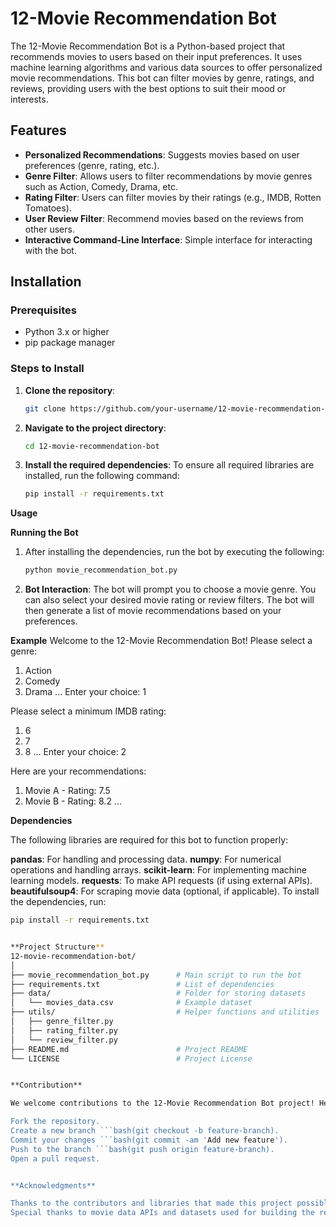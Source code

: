 # 12-Movie Recommendation Bot

The 12-Movie Recommendation Bot is a Python-based project that recommends movies to users based on their input preferences. It uses machine learning algorithms and various data sources to offer personalized movie recommendations. This bot can filter movies by genre, ratings, and reviews, providing users with the best options to suit their mood or interests.

## Features

- **Personalized Recommendations**: Suggests movies based on user preferences (genre, rating, etc.).
- **Genre Filter**: Allows users to filter recommendations by movie genres such as Action, Comedy, Drama, etc.
- **Rating Filter**: Users can filter movies by their ratings (e.g., IMDB, Rotten Tomatoes).
- **User Review Filter**: Recommend movies based on the reviews from other users.
- **Interactive Command-Line Interface**: Simple interface for interacting with the bot.

## Installation

### Prerequisites
- Python 3.x or higher
- pip package manager

### Steps to Install

1. **Clone the repository**:
   ```bash
   git clone https://github.com/your-username/12-movie-recommendation-bot.git
2. **Navigate to the project directory**:
   ```bash
   cd 12-movie-recommendation-bot
3. **Install the required dependencies**: To ensure all required libraries are installed, run the following command:
   ```bash
   pip install -r requirements.txt

**Usage**

**Running the Bot**
1. After installing the dependencies, run the bot by executing the following:
   ```bash
   python movie_recommendation_bot.py
2. **Bot Interaction**:
   The bot will prompt you to choose a movie genre.
   You can also select your desired movie rating or review filters.
   The bot will then generate a list of movie recommendations based on your preferences.

**Example**
Welcome to the 12-Movie Recommendation Bot!
Please select a genre: 
1. Action
2. Comedy
3. Drama
...
Enter your choice: 1

Please select a minimum IMDB rating: 
1. 6
2. 7
3. 8
...
Enter your choice: 2

Here are your recommendations:
1. Movie A - Rating: 7.5
2. Movie B - Rating: 8.2
...


**Dependencies**

The following libraries are required for this bot to function properly:

**pandas**: For handling and processing data.
**numpy**: For numerical operations and handling arrays.
**scikit-learn**: For implementing machine learning models.
**requests**: To make API requests (if using external APIs).
**beautifulsoup4**: For scraping movie data (optional, if applicable).
To install the dependencies, run:
```bash
pip install -r requirements.txt


**Project Structure**
12-movie-recommendation-bot/
│
├── movie_recommendation_bot.py      # Main script to run the bot
├── requirements.txt                 # List of dependencies
├── data/                            # Folder for storing datasets
│   └── movies_data.csv              # Example dataset
├── utils/                           # Helper functions and utilities
│   ├── genre_filter.py
│   ├── rating_filter.py
│   └── review_filter.py
├── README.md                        # Project README
└── LICENSE                          # Project License


**Contribution**

We welcome contributions to the 12-Movie Recommendation Bot project! Here's how you can contribute:

Fork the repository.
Create a new branch ```bash(git checkout -b feature-branch).
Commit your changes ```bash(git commit -am 'Add new feature').
Push to the branch ```bash(git push origin feature-branch).
Open a pull request.


**Acknowledgments**

Thanks to the contributors and libraries that made this project possible.
Special thanks to movie data APIs and datasets used for building the recommendation model.
